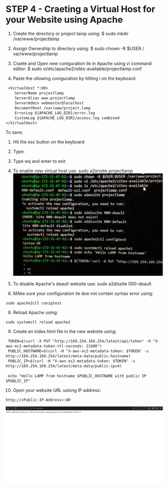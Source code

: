 # STEP 4 - Craeting a Virtual Host for your Website using Apache
1. Create the directory or project lamp using:
    $ sudo mkdir /var/www/projectlamp

2. Assign Ownership to directory using:
    $ sudo chown -R $USER / var/www/projectlamp

3. Craete and Open new coniguration ile in Apache using vi command editor:
    $ sudo vi/etc/apache2/sites-available/projectlamp.conf

4. Paste the ollowing coniguration by hitting i on the keyboard:
```
 <VirtualHost *:80>
    ServerName projectlamp
    ServerAlias www.projectlamp
    ServerAdmin webmaster@localhost
    DocumentRoot /var/www/project.lamp
    ErrorLog ${APACHE_LOG_DIR}/error.log
    CustomLog ${APACHE_LOG_DIR}/access.log combined
</VirtualHost> 
```

To save;
1. Hit the esc button on the keyboard
2. Type:
3. Type wq and enter to exit

5. To enable new virtual host use:
    sudo a2ensite projectlamp
![img](images/mkdir.jpeg)

6. To disable Apache's deault website use:
    sudo a2dissite 000-deault

7. MAke sure your configuration ile doe not contain syntax error using:
```
sudo apache2ctl conigtest
```

8. Reload Apache using:
```
sudo systemctl reload apache2
```

9. Create an index.html file in the new webiste using:
``` 
 TOKEN=$(curl -X PUT "http://169.254.169.254/latest/api/token" -H "X-aws-ec2-metadata-token-ttl-seconds: 21600")
 PUBLIC_HOSTNAME=$(curl -H "X-aws-ec2-metadata-token: $TOKEN" -s http://169.254.169.254/latest/meta-data/public-hostname)
 PUBLIC_IP=$(curl -H "X-aws-ec2-metadata-token: $TOKEN" -s http://169.254.169.254/latest/meta-data/public-ipv4) 

 echo "Hello LAMP from hostname $PUBLIC_HOSTNAME with public IP $PUBLIC_IP" 
 ```

10. Open your website URL usiong IP address:
```
http;//<Public-IP-Address>:80 
```

![img](images/final_website.png)

